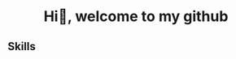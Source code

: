 <div align="center">
  <h1 align="center">Hi👋, welcome to my github</h1>
</div>
<div>
  <h2>Skills</h2>
</div>
